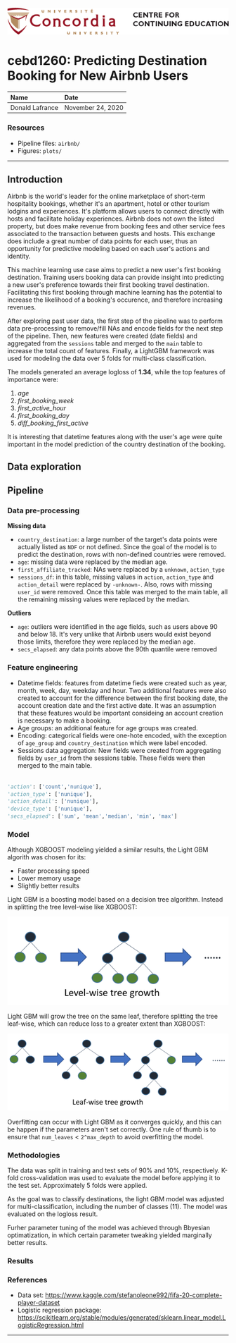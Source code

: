 ![cce](./plots/cce.png)

# cebd1260: Predicting Destination Booking for New Airbnb Users

| Name | Date |
|:-------|:---------------|
|Donald Lafrance| November 24, 2020|

### Resources

- Pipeline files: `airbnb/`
- Figures: `plots/`

-----

## Introduction

Airbnb is the world's leader for the online marketplace of short-term hospitality bookings, whether it's an apartment, hotel or other tourism lodgins and experiences. It's platform allows users to connect directly with hosts and facilitate holiday experiences. Airbnb does not own the listed property, but does make revenue from booking fees and other service fees associated to the transaction between guests and hosts. This exchange does include a great number of data points for each user, thus an opportunity for predictive modeling based on each user's actions and identity.

This machine learning use case aims to predict a new user's first booking destination. Training users booking data can provide insight into predicting a new user's preference towards their first booking travel destination. Facilitating this first booking through machine learning has the potential to increase the likelihood of a booking's occurence, and therefore increasing revenues.

After exploring past user data, the first step of the pipeline was to perform data pre-processing to remove/fill NAs and encode fields for the next step of the pipeline. Then, new features were created (date fields) and aggregated from the `sessions` table and merged to the `main` table to increase the total count of features. Finally, a LightGBM framework was used for modeling the data over 5 folds for multi-class classification.

The models generated an average logloss of **1.34**, while the top features of importance were:
1) _age_
2) _first_booking_week_
3) _first_active_hour_
4) _first_booking_day_
5) _diff_booking_first_active_

It is interesting that datetime features along with the user's age were quite important in the model prediction of the country destination of the booking.

## Data exploration

## Pipeline

### Data pre-processing

**Missing data**
- `country_destination`: a large number of the target's data points were actually listed as `NDF` or not defined. Since the goal of the model is to predict the destination, rows with non-defined countries were removed.
- `age`: missing data were replaced by the median age.
- `first_affiliate_tracked`: NAs were replaced by a `unknown`, `action_type`
- `sessions_df`: in this table, missing values in `action`, `action_type` and `action_detail` were replaced by `-unknown-`. Also, rows with missing `user_id` were removed. Once this table was merged to the main table, all the remaining missing values were replaced by the median.

**Outliers**
- `age`: outliers were identified in the age fields, such as users above 90 and below 18. It's very unlike that Airbnb users would exist beyond those limits, therefore they were replaced by the median age.
- `secs_elapsed`: any data points above the 90th quantile were removed 

### Feature engineering

- Datetime fields: features from datetime fieds were created such as year, month, week, day, weekday and hour. Two additional features were also created to account for the difference between the first booking date, the account creation date and the first active date. It was an assumption that these features would be important consideing an account creation is necessary to make a booking.
- Age groups: an additional feature for age groups was created.
- Encoding: categorical fields were one-hote encoded, with the exception of `age_group` and `country_destination` which were label encoded.
- Sessions data aggregation: New fields were created from aggregating fields by `user_id` from the sessions table. These fields were then merged to the main table.

```python

'action': ['count','nunique'],
'action_type': ['nunique'],
'action_detail': ['nunique'],
'device_type': ['nunique'],
'secs_elapsed': ['sum', 'mean','median', 'min', 'max']

```

### Model

Although XGBOOST modeling yielded a similar results, the Light GBM algorith was chosen for its:
- Faster processing speed
- Lower memory usage
- Slightly better results


Light GBM is a boosting model based on a decision tree algorithm. Instead in splitting the tree level-wise like XGBOOST:

![level](./plots/level.png)

Light GBM will grow the tree on the same leaf, therefore splitting the tree leaf-wise, which can reduce loss to a greater extent than XGBOOST:

![leaf](./plots/leaf.png)

Overfitting can occur with Light GBM as it converges quickly, and this can be happen if the parameters aren't set correctly. One rule of thumb is to ensure that `num_leaves` < `2^max_depth` to avoid overfitting the model.

### Methodologies

The data was split in training and test sets of 90% and 10%, respectively. K-fold cross-validation was used to evaluate the model before applying it to the test set. Approximately 5 folds were applied.

As the goal was to classify destinations, the light GBM model was adjusted for multi-classification, including the number of classes (11). The model was evaluated on the logloss result.

Furher parameter tuning of the model was achieved through Bbyesian optimatization, in which certain parameter tweaking yielded marginally better results.

### Results


### References

- Data set: https://www.kaggle.com/stefanoleone992/fifa-20-complete-player-dataset
- Logistic regression package: https://scikitlearn.org/stable/modules/generated/sklearn.linear_model.LogisticRegression.html

-------
